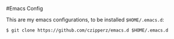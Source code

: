 #Emacs Config

This are my emacs configurations, to be installed `$HOME/.emacs.d`:

	$ git clone https://github.com/czipperz/emacs.d $HOME/.emacs.d
